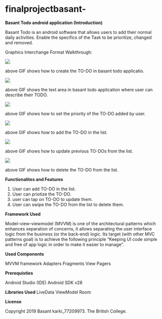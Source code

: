 # finalprojectbasant-

**Basant Todo android application (Introduction)**

Basant Todo is an android software that allows users to add their normal daily activities. Enable the specifics of the Task to be prioritize, changed and removed.

Graphics Interchange Format Walkthrough:

![](create.gif)

above GIF shows how to create the TO-DO in basant todo applicatio.

![](type_your_todo.gif)

above GIF shows the text area in basant todo application where user can describe their TODO.

![](priority.gif)

above GIF shows how to set the priority of the TO-DO added by user.

![](add.gif)

above GIF shows how to add the TO-DO in the list.

![](update.gif)

above GIF shows how to update previous TO-DOs from the list.

![](delete.gif)

above GIF shows how to delete the TO-DO from the list.


**Functionalites and Features**

1. User can add TO-DO in the list.
2. User can priotize the TO-DO.
3. user can tap on TO-DO to update them.
4. User can swipe the TO-DO from the list to delete them.

**Framework Used**

Model–view–viewmodel (MVVM) is one of the architectural patterns which enhances separation of concerns, it allows separating the user interface logic from the business (or the back-end) logic. Its target (with other MVC patterns goal) is to achieve the following principle “Keeping UI code simple and free of app logic in order to make it easier to manage”.

**Used Components**

MVVM framework
Adapters
Fragments
View Pagers

**Prerequisties**

Android Studio (IDE)
Android SDK v28

**Libraries Used**
LiveData
ViewModel
Room

**License**

Copyright 2019 Basant karki_77209973. The British College.